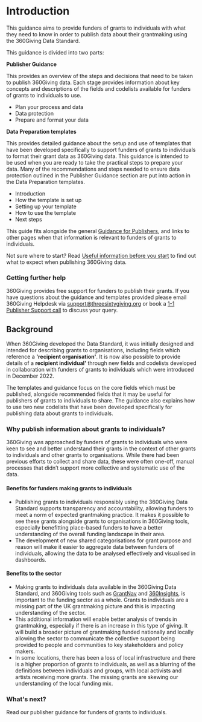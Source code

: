 # Introduction
This guidance aims to provide funders of grants to individuals with what they need to know in order to publish data about their grantmaking using the 360Giving Data Standard.

This guidance is divided into two parts:

**Publisher Guidance**

This provides an overview of the steps and decisions that need to be taken to publish 360Giving data. Each stage provides information about key concepts and descriptions of the fields and codelists available for funders of grants to individuals to use.
- Plan your process and data
- Data protection
- Prepare and format your data

**Data Preparation templates**

This provides detailed guidance about the setup and use of templates that have been developed specifically to support funders of grants to individuals to format their grant data as 360Giving data. This guidance is intended to be used when you are ready to take the practical steps to prepare your data. Many of the recommendations and steps needed to ensure data protection outlined in the Publisher Guidance section are put into action in the Data Preparation templates.
- Introduction
- How the template is set up
- Setting up your template
- How to use the template
- Next steps

This guide fits alongside the general [Guidance for Publishers](../guidance/index/), and links to other pages when that information is relevant to funders of grants to individuals.

Not sure where to start? Read [Useful information before you start](../guidance/before-starting/) to find out what to expect when publishing 360Giving data.

### Getting further help
360Giving provides free support for funders to publish their grants.
If you have questions about the guidance and templates provided please email 360Giving Helpdesk via <support@threesixtygiving.org> or book a 
<a href="https://doodle.com/bp/360giving1/1-1-publisher-support" target="_blank">1-1 Publisher Support call</a> to discuss your query.

## Background
When 360Giving developed the Data Standard, it was initially designed and intended for describing grants to organisations, including fields which reference a **'recipient organisation'**. It is now also possible to provide details of a **recipient individual'** through new fields and codelists developed in collaboration with funders of grants to individuals which were introduced in December 2022.

The templates and guidance focus on the core fields which must be published, alongside recommended fields that it may be useful for publishers of grants to individuals to share. The guidance also explains how to use two new codelists that have been developed specifically for publishing data about grants to individuals.

### Why publish information about grants to individuals?
360Giving was approached by funders of grants to individuals who were keen to see and better understand their grants in the context of other grants to individuals and other grants to organisations. While there had been previous efforts to collect and share data, these were often one-off, manual processes that didn’t support more collective and systematic use of the data.

#### Benefits for funders making grants to individuals
- Publishing grants to individuals responsibly using the 360Giving Data Standard supports transparency and accountability, allowing funders to meet a norm of expected grantmaking practice. It makes it possible to see these grants alongside grants to organisations in 360Giving tools, especially benefitting place-based funders to have a better understanding of the overall funding landscape in their area.
- The development of new shared categorisations for grant purpose and reason will make it easier to aggregate data between funders of individuals, allowing the data to be analysed effectively and visualised in dashboards.

#### Benefits to the sector
- Making grants to individuals data available in the 360Giving Data Standard, and 360Giving tools such as <a href="https://grantnav.threesixtygiving.org" target="_blank">GrantNav</a> and <a href="https://insights.threesixtygiving.org" target="_blank">360Insights</a>, is important to the funding sector as a whole. Grants to individuals are a missing part of the UK grantmaking picture and this is impacting understanding of the sector.
- This additional information will enable better analysis of trends in grantmaking, especially if there is an increase in this type of giving. It will build a broader picture of grantmaking funded nationally and locally allowing the sector to communicate the collective support being provided to people and communities to key stakeholders and policy makers.
- In some locations, there has been a loss of local infrastructure and there is a higher proportion of grants to individuals, as well as a blurring of the definitions between individuals and groups, with local activists and artists receiving more grants. The missing grants are skewing our understanding of the local funding mix.

### What's next?
Read our publisher guidance for funders of grants to individuals.

